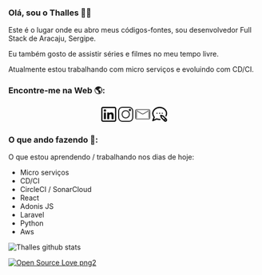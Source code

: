 ### Olá, sou o Thalles 👋‍💻

Este é o lugar onde eu abro meus códigos-fontes, sou desenvolvedor Full Stack de Aracaju, Sergipe.

Eu também gosto de assistir séries e filmes no meu tempo livre. 

Atualmente estou trabalhando com micro serviços e evoluindo com CD/CI.

### Encontre-me na Web 🌎: 
<p align='center'>
<a href="https://www.linkedin.com/in/thallesdaniell//"><img height="30" src="linkedin.png?raw=true"></a>
<a href="https://www.instagram.com/thallesdaniell"><img height="30" src="instagram.png?raw=true"></a>
<a href="mailto:thallesdaniell@gmail.com"><img height="30" src="mail.png?raw=true"></a>
<a href="https://develoti.com.br"><img height="30" src="blog.png?raw=true"></a>
</p>

### O que ando fazendo 💼: 
O que estou aprendendo / trabalhando nos dias de hoje:
  - Micro serviços <br/>
  - CD/CI <br/>
  - CircleCI / SonarCloud <br/>
  - React <br/>
  - Adonis JS <br/>
  - Laravel <br/>
  - Python <br/>
  - Aws <br/>


![Thalles github stats](https://github-readme-stats.vercel.app/api?username=thallesdaniell&show_icons=true&theme=tokyonight)

<p>

[![Open Source Love png2](https://badges.frapsoft.com/os/v2/open-source.png?v=103)](https://github.com/ellerbrock/open-source-badges/)
</p>

